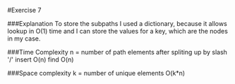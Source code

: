 #Exercise 7

###Explanation
To store the subpaths I used a dictionary, because it allows lookup in O(1) time
and I can store the values for a key, which are the nodes in my case.

###Time Complexity
n = number of path elements after spliting up by slash '/'
insert O(n)
find O(n)

###Space complexity
k = number of unique elements
O(k*n)